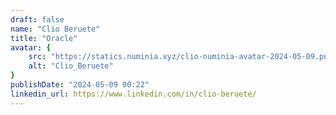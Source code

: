 ```yaml
---
draft: false
name: "Clio Beruete"
title: "Oracle"
avatar: {
    src: "https://statics.numinia.xyz/clio-numinia-avatar-2024-05-09.png",
    alt: "Clio_Beruete"
}
publishDate: "2024-05-09 00:22"
linkedin_url: https://www.linkedin.com/in/clio-beruete/
---
```

